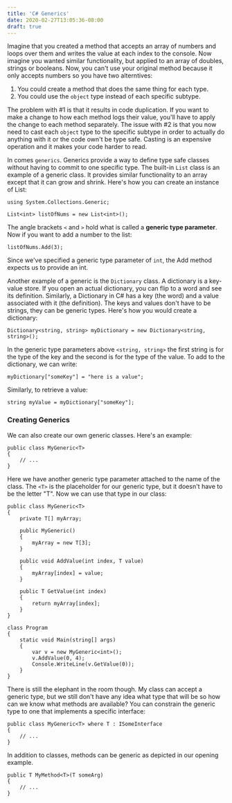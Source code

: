 ```yaml
---
title: 'C# Generics'
date: 2020-02-27T13:05:36-08:00
draft: true
---
```


Imagine that you created a method that accepts an array of numbers and loops over them and writes the value at each index to the console. Now imagine you wanted similar functionality, but applied to an array of doubles, strings or booleans. Now, you can't use your original method because it only accepts numbers so you have two alterntives:

1. You could create a method that does the same thing for each type.
2. You could use the `object` type instead of each specific subtype.

The problem with #1 is that it results in code duplication. If you want to make a change to how each method logs their value, you'll have to apply the change to each method separately. The issue with #2 is that you now need to cast each `object` type to the specific subtype in order to actually do anything with it or the code own't be type safe. Casting is an expensive operation and it makes your code harder to read.

In comes `generics`. Generics provide a way to define type safe classes without having to commit to one specific type. The built-in `List` class is an example of a generic class. It provides similar functionality to an array except that it can grow and shrink. Here's how you can create an instance of List:

```
using System.Collections.Generic;

List<int> listOfNums = new List<int>();
```

The angle brackets `<` and `>` hold what is called a **generic type parameter**. Now if you want to add a number to the list:

```
listOfNums.Add(3);
```

Since we've specified a generic type parameter of `int`, the Add method expects us to provide an int.

Another example of a generic is the `Dictionary` class. A dictionary is a key-value store. If you open an actual dictionary, you can flip to a word and see its definition. Similarly, a Dictionary in C# has a key (the word) and a value associated with it (the definition). The keys and values don't have to be strings, they can be generic types. Here's how you would create a dictionary:

```
Dictionary<string, string> myDictionary = new Dictionary<string, string>();
```

In the generic type parameters above `<string, string>` the first string is for the type of the key and the second is for the type of the value. To add to the dictionary, we can write:

```
myDictionary["someKey"] = "here is a value";
```

Similarly, to retrieve a value:

```
string myValue = myDictionary["someKey"];
```

### Creating Generics

We can also create our own generic classes. Here's an example:

```
public class MyGeneric<T>
{
    // ...
}
```

Here we have another generic type parameter attached to the name of the class. The `<T>` is the placeholder for our generic type, but it doesn't have to be the letter "T". Now we can use that type in our class:

```
public class MyGeneric<T>
{
    private T[] myArray;

    public MyGeneric()
    {
        myArray = new T[3];
    }

    public void AddValue(int index, T value)
    {
        myArray[index] = value;
    }

    public T GetValue(int index)
    {
        return myArray[index];
    }
}

class Program
{
    static void Main(string[] args)
    {
        var v = new MyGeneric<int>();
        v.AddValue(0, 4);
        Console.WriteLine(v.GetValue(0));
    }
}
```

There is still the elephant in the room though. My class can accept a generic type, but we still don't have any idea what type that will be so how can we know what methods are available? You can constrain the generic type to one that implements a specific interface:

```
public class MyGeneric<T> where T : ISomeInterface
{
    // ...
}
```

In addition to classes, methods can be generic as depicted in our opening example.

```
public T MyMethod<T>(T someArg)
{
    // ...
}
```
